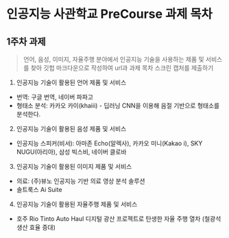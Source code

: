 # 인공지능 사관학교 PreCourse 과제 목차

## 1주차 과제
> 언어, 음성, 이미지, 자율주행 분야에서 인공지능 기술을 사용하는 제품 및 서비스를 찾아 깃헙 마크다운으로 작성하여 url과 과제 목차 스크린 캡처를 제출하기

1. 인공지능 기술이 활용된 언어 제품 및 서비스
- 번역: 구글 번역, 네이버 파파고
- 형태소 분석: 카카오 카이(khaiii) - 딥러닝 CNN을 이용해 음절 기반으로 형태소를 분석한다.
2. 인공지능 기술이 활용된 음성 제품 및 서비스
- 인공지능 스피커(비서): 아마존 Echo(알렉사), 카카오 미니(Kakao i), SKY NUGU(아리아), 삼성 빅스비, 네이버 클로바
3. 인공지능 기술이 활용된 이미지 제품 및 서비스
- 의료: (주)뷰노 인공지능 기반 의료 영상 분석 솔루션
- 솔트룩스 Ai Suite
4. 인공지능 기술이 활용된 자율주행 제품 및 서비스
- 호주 Rio Tinto Auto Haul 디지털 광산 프로젝트로 탄생한 자율 주행 열차 (철광석 생산 효율 증대)
